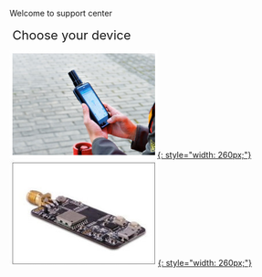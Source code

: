 <span class="markdown-body-normal-header">Welcome to support center
</span>
<br>
<br>
<span style="font-size:22px;padding:10px 0px 10px 5px;"> Choose your device </span>

 [![](images/d303.jpg "Multi-band Android RTK receiver"){: style="width: 260px;"} ](/d303-docs)
 [![](images/rtk-board.jpg "Multi-band RTK EVK"){: style="width: 260px;"} ](/rtk-board)

 
<br><br>
